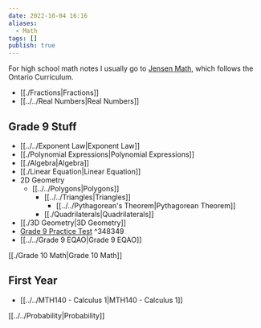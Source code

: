 ```yaml
---
date: 2022-10-04 16:16
aliases:
  - Math
tags: []
publish: true
---
```

For high school math notes I usually go to [Jensen Math](https://www.jensenmath.ca/), which follows the Ontario Curriculum.

- [[./Fractions|Fractions]]
- [[../../Real Numbers|Real Numbers]]

## Grade 9 Stuff
- [[../../Exponent Law|Exponent Law]]
- [[./Polynomial Expressions|Polynomial Expressions]]
- [[./Algebra|Algebra]]
- [[./Linear Equation|Linear Equation]]
- 2D Geometry
	- [[../../Polygons|Polygons]]
		- [[../../Triangles|Triangles]]
			- [[../../Pythagorean's Theorem|Pythagorean Theorem]]
		- [[./Quadrilaterals|Quadrilaterals]]
- [[./3D Geometry|3D Geometry]]
- [Grade 9 Practice Test](https://static1.squarespace.com/static/61de416a3e2596709a9237f6/t/65181393ebabbd3914005055/1696076693082/mth1w+Final+Exam+video.pdf) ^348349
- [[../../Grade 9 EQAO|Grade 9 EQAO]]

[[./Grade 10 Math|Grade 10 Math]]

## First Year
- [[../../MTH140 - Calculus 1|MTH140 - Calculus 1]]

[[../../Probability|Probability]]